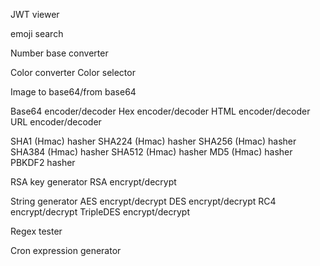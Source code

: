 JWT viewer

emoji search

Number base converter

Color converter
Color selector

Image to base64/from base64

Base64 encoder/decoder
Hex encoder/decoder
HTML encoder/decoder
URL encoder/decoder

SHA1 (Hmac) hasher
SHA224 (Hmac) hasher
SHA256 (Hmac) hasher
SHA384 (Hmac) hasher
SHA512 (Hmac) hasher
MD5 (Hmac) hasher
PBKDF2 hasher

RSA key generator
RSA encrypt/decrypt

String generator
AES encrypt/decrypt
DES encrypt/decrypt
RC4 encrypt/decrypt
TripleDES encrypt/decrypt

Regex tester

Cron expression generator

